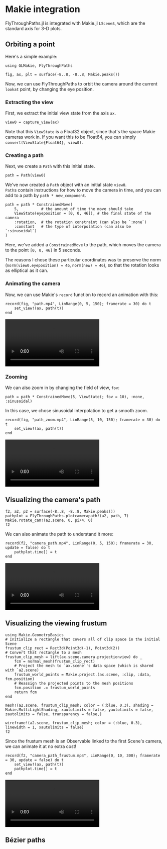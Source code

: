 # Makie integration

FlyThroughPaths.jl is integrated with Makie.jl `LScene`s, which are 
the standard axis for 3-D plots.

## Orbiting a point

Here's a simple example:

```@example simple
using GLMakie, FlyThroughPaths

fig, ax, plt = surface(-8..8, -8..8, Makie.peaks())
```

Now, we can use FlyThroughPaths to orbit the camera around the 
current `lookat` point, by changing the eye position.

### Extracting the view

First, we extract the initial view state from the axis `ax`.

```@example simple
view0 = capture_view(ax)
```
Note that this `ViewState` is a Float32 object, since that's the space
Makie cameras work in.  If you want this to be Float64, you can 
simply `convert(ViewState{Float64}, view0)`.

### Creating a path

Next, we create a `Path` with this initial state.
```@example simple
path = Path(view0)
```
We've now created a `Path` object with an initial state `view0`.  
`Path`s contain instructions for how to move the camera in time, and 
you can add to a path by `path * new_component`.

```@example simple
path = path * ConstrainedMove(
    5,          # the amount of time the move should take
    ViewState(eyeposition = [0, 0, 46]), # the final state of the camera
    :rotation,  # the rotation constraint (can also be `:none`)
    :constant   # the type of interpolation (can also be `:sinusoidal`)
)
```
Here, we've added a `ConstrainedMove` to the path, which moves the 
camera to the point `[0, 0, 46]` in 5 seconds.

The reasons I chose these particular coordinates was to preserve the 
norm (`norm(view0.eyeposition) ≈ 46`, `norm(new) ≈ 46`), so that the 
rotation looks as elliptical as it can.

### Animating the camera

Now, we can use Makie's `record` function to record an animation with 
this:
```@example simple
record(fig, "path.mp4", LinRange(0, 5, 150); framerate = 30) do t
    set_view!(ax, path(t))
end
```
![A rotating view of a surface](path.mp4)

### Zooming

We can also zoom in by changing the field of view, `fov`:
```@example simple
path = path * ConstrainedMove(5, ViewState(; fov = 10), :none, :sinusoidal)
```
In this case, we chose sinusoidal interpolation to get a smooth zoom.
```@example simple
record(fig, "path_zoom.mp4", LinRange(5, 10, 150); framerate = 30) do t
    set_view!(ax, path(t))
end
```
![A zooming view of a surface](path_zoom.mp4)

## Visualizing the camera's path

```@example simple
f2, a2, p2 = surface(-8..8, -8..8, Makie.peaks())
pathplot = FlyThroughPaths.plotcamerapath!(a2, path, 7)
Makie.rotate_cam!(a2.scene, 0, pi/4, 0)
f2
```

We can also animate the path to understand it more:
```@example simple
record(f2, "camera_path.mp4", LinRange(0, 5, 150); framerate = 30, update = false) do t
    pathplot.time[] = t
end
```
![](camera_path.mp4)

## Visualizing the viewing frustum
```@example simple
using Makie.GeometryBasics
# Initialize a rectangle that covers all of clip space in the initial Scene
frustum_clip_rect = Rect3d(Point3d(-1), Point3d(2))
# Convert that rectangle to a mesh
frustum_clip_mesh = lift(ax.scene.camera.projectionview) do _
    fcm = normal_mesh(frustum_clip_rect)
    # Project the mesh to `ax.scene`'s data space (which is shared with `a2.scene)
    frustum_world_points = Makie.project.(ax.scene, :clip, :data, fcm.position)
    # Reassign the projected points to the mesh positions
    fcm.position .= frustum_world_points
    return fcm
end

mesh!(a2.scene, frustum_clip_mesh; color = (:blue, 0.3), shading = Makie.MultiLightShading, xautolimits = false, yautolimits = false, zautolimits = false, transparency = false,)

wireframe!(a2.scene, frustum_clip_mesh; color = (:blue, 0.3), linewidth = 1, xautolimits = false)
f2
```
Since the frustum mesh is an Observable linked to the first Scene's camera, we can animate it at no extra cost!
```@example simple
record(f2, "camera_path_frustum.mp4", LinRange(0, 10, 300); framerate = 30, update = false) do t
    set_view!(ax, path(t))
    pathplot.time[] = t
end
```
![A constant view of the previous surface and camera system](camera_path_frustum.mp4)

## Bézier paths


